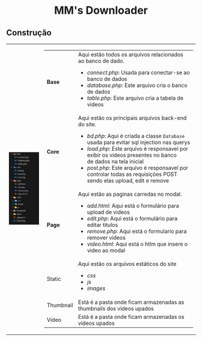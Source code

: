 <div align="center">
  <h1>MM's Downloader</h1>
</div>
<h2>Construção</h2>

<table>
  <td><img src="/readme_fotos/construcao.png"></td>
  <td>
    <table>
      <tr>
        <td><strong>Base</strong></td>
        <td>
          Aqui estão todos os arquivos relacionados ao banco de dado.<br>
          <ul>
            <li><i>connect.php</i>: Usada para conectar-se ao banco de dados</li>
            <li><i>database.php</i>: Este arquivo cria o banco de dados</li>
            <li><i>table.php</i>: Este arquivo cria a tabela de videos</li>
          </ul>
        </td>
      </tr>
      <tr>
        <td><strong>Core</strong></td>
        <td>
          Aqui estão os principais arquivos back-end do site.<br>
          <ul>
            <li><i>bd.php</i>: Aqui é criada a classe <code>Database</code> usada para evitar sql injection nas querys</li>
            <li><i>load.php</i>: Este arquivo é responsavel por exibir os videos presentes no banco<br> de dados na tela inicial</li>
            <li><i>post.php</i>: Este arquivo é responsavel por controlar todas as requisições POST<br> sendo elas upload, edit e remove</li>
          </ul>
        </td>
      </tr>
      <tr>
        <td><strong>Page</strong></td>
        <td>
          Aqui estão as paginas carredas no modal.
          <ul>
              <li><i>add.html</i>: Aqui está o formulário para upload de videos</li>
              <li><i>edit.php</i>: Aqui está o formulário para editar titulos</li>
              <li><i>remove.php</i>: Aqui está o formulario para remover videos</li>
              <li><i>video.html</i>: Aqui está o htlm que insere o video ao modal</li>
          </ul>
        </td>
      </tr>
      <tr>
        <td>Static</td>
        <td>
          Aqui estão os arquivos estáticos do site
          <ul>
            <li><i>css</i></li>
            <li><i>js</i></li>
            <li><i>images</i></li>
        </ul>
        </td>
      </tr>
      <tr>
        <td>Thumbnail</td>
        <td>Está é a pasta onde ficam armazenadas as thumbnails dos videos upados</td>
      </tr>
      <tr>
        <td>Video</td>
        <td>Está é a pasta onde ficam armazenadas os videos upados</td>
      </tr>
    </table>
  </td>
</table>

